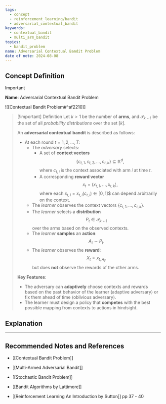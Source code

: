 ```yaml
---
tags:
  - concept
  - reinforcement_learning/bandit
  - adversarial_contextual_bandit
keywords:
  - contextual_bandit
  - multi_arm_bandit
topics:
  - bandit_problem
name: Adversarial Contextual Bandit Problem
date of note: 2024-08-08
---
```


## Concept Definition

>[!important]
>**Name**: Adversarial Contextual Bandit Problem

![[Contextual Bandit Problem#^af2210]]


>[!important] Definition
>Let $k > 1$ be the number of **arms**, and $\mathscr{P}_{k-1}$ be the set of all *probability distributions* over the set $[k]$.
>
>An **adversarial contextual bandit** is described as follows:
>- At each round $t = 1, 2, \ldots, T$:
>	- The *adversary* selects:
>		- A set of **context vectors** $$\{c_{t,1}, c_{t,2}, \ldots, c_{t,k}\} \subseteq \mathbb{R}^{d},$$ where $c_{t,i}$ is the context associated with arm $i$ at time $t$.
>		- A corresponding **reward vector** $$x_t = (x_{t,1}, \ldots, x_{t,k}),$$ where each $x_{t,i} = x_{t,i}(c_{t,i}) \in [0,1]$$ can depend arbitrarily on the context.
>	- The *learner* observes the context vectors $\{c_{t,1}, \ldots, c_{t,k}\}$.
>	- The *learner* selects a **distribution** $$P_{t} \in \mathscr{P}_{k-1}$$ over the arms based on the observed contexts.
>	- The *learner* **samples** an **action** $$A_{t} \sim P_{t}.$$
>	- The *learner* observes the **reward**:
>	  $$
>	  X_{t} = x_{t,A_{t}},
>	  $$
>	  but does **not** observe the rewards of the other arms.
>
>**Key Features**:
>- The adversary can **adaptively** choose contexts and rewards based on the past behavior of the learner (adaptive adversary) or fix them ahead of time (oblivious adversary).
>- The learner must design a policy that **competes** with the best possible mapping from contexts to actions in hindsight.




## Explanation





-----------
##  Recommended Notes and References


- [[Contextual Bandit Problem]]
- [[Multi-Armed Adversarial Bandit]]
- [[Stochastic Bandit Problem]]



- [[Bandit Algorithms by Lattimore]]
- [[Reinforcement Learning An Introduction by Sutton]] pp 37 - 40